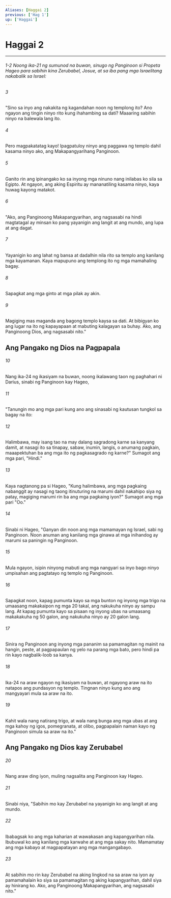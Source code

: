 ```yaml
---
Aliases: [Haggai 2]
previous: ['Hag 1']
up: ['Haggai']
---
```

# Haggai 2

***
###### 1-2 Noong ika-21 ng sumunod na buwan, sinugo ng Panginoon si Propeta Hageo para sabihin kina Zerubabel, Josue, at sa iba pang mga Israelitang nakabalik sa Israel: 


###### 3 


"Sino sa inyo ang nakakita ng kagandahan noon ng templong ito? Ano ngayon ang tingin ninyo rito kung ihahambing sa dati? Maaaring sabihin ninyo na balewala lang ito. 


###### 4 


Pero magpakatatag kayo! Ipagpatuloy ninyo ang paggawa ng templo dahil kasama ninyo ako, ang Makapangyarihang Panginoon. 


###### 5 


Ganito rin ang ipinangako ko sa inyong mga ninuno nang inilabas ko sila sa Egipto. At ngayon, ang aking Espiritu ay mananatiling kasama ninyo, kaya huwag kayong matakot. 


###### 6 


"Ako, ang Panginoong Makapangyarihan, ang nagsasabi na hindi magtatagal ay minsan ko pang yayanigin ang langit at ang mundo, ang lupa at ang dagat. 


###### 7 


Yayanigin ko ang lahat ng bansa at dadalhin nila rito sa templo ang kanilang mga kayamanan. Kaya mapupuno ang templong ito ng mga mamahaling bagay. 


###### 8 


Sapagkat ang mga ginto at mga pilak ay akin. 


###### 9 


Magiging mas maganda ang bagong templo kaysa sa dati. At bibigyan ko ang lugar na ito ng kapayapaan at mabuting kalagayan sa buhay. Ako, ang Panginoong Dios, ang nagsasabi nito." 

## Ang Pangako ng Dios na Pagpapala 


###### 10 


Nang ika-24 ng ikasiyam na buwan, noong ikalawang taon ng paghahari ni Darius, sinabi ng Panginoon kay Hageo, 


###### 11 


"Tanungin mo ang mga pari kung ano ang sinasabi ng kautusan tungkol sa bagay na ito: 


###### 12 


Halimbawa, may isang tao na may dalang sagradong karne sa kanyang damit, at nasagi ito sa tinapay, sabaw, inumin, langis, o anumang pagkain, maaapektuhan ba ang mga ito ng pagkasagrado ng karne?" Sumagot ang mga pari, "Hindi." 


###### 13 


Kaya nagtanong pa si Hageo, "Kung halimbawa, ang mga pagkaing nabanggit ay nasagi ng taong itinuturing na marumi dahil nakahipo siya ng patay, magiging marumi rin ba ang mga pagkaing iyon?" Sumagot ang mga pari "Oo." 


###### 14 


Sinabi ni Hageo, "Ganyan din noon ang mga mamamayan ng Israel, sabi ng Panginoon. Noon anuman ang kanilang mga ginawa at mga inihandog ay marumi sa paningin ng Panginoon. 


###### 15 


Mula ngayon, isipin ninyong mabuti ang mga nangyari sa inyo bago ninyo umpisahan ang pagtatayo ng templo ng Panginoon. 


###### 16 


Sapagkat noon, kapag pumunta kayo sa mga bunton ng inyong mga trigo na umaasang makakaipon ng mga 20 takal, ang nakukuha ninyo ay sampu lang. At kapag pumunta kayo sa pisaan ng inyong ubas na umaasang makakakuha ng 50 galon, ang nakukuha ninyo ay 20 galon lang. 


###### 17 


Sinira ng Panginoon ang inyong mga pananim sa pamamagitan ng mainit na hangin, peste, at pagpapaulan ng yelo na parang mga bato, pero hindi pa rin kayo nagbalik-loob sa kanya. 


###### 18 


Ika-24 na araw ngayon ng ikasiyam na buwan, at ngayong araw na ito natapos ang pundasyon ng templo. Tingnan ninyo kung ano ang mangyayari mula sa araw na ito. 


###### 19 


Kahit wala nang natirang trigo, at wala nang bunga ang mga ubas at ang mga kahoy ng igos, pomegranata, at olibo, pagpapalain naman kayo ng Panginoon simula sa araw na ito." 

## Ang Pangako ng Dios kay Zerubabel 


###### 20 


Nang araw ding iyon, muling nagsalita ang Panginoon kay Hageo. 


###### 21 


Sinabi niya, "Sabihin mo kay Zerubabel na yayanigin ko ang langit at ang mundo. 


###### 22 


Ibabagsak ko ang mga kaharian at wawakasan ang kapangyarihan nila. Ibubuwal ko ang kanilang mga karwahe at ang mga sakay nito. Mamamatay ang mga kabayo at magpapatayan ang mga mangangabayo. 


###### 23 


At sabihin mo rin kay Zerubabel na aking lingkod na sa araw na iyon ay pamamahalain ko siya sa pamamagitan ng aking kapangyarihan, dahil siya ay hinirang ko. Ako, ang Panginoong Makapangyarihan, ang nagsasabi nito."
